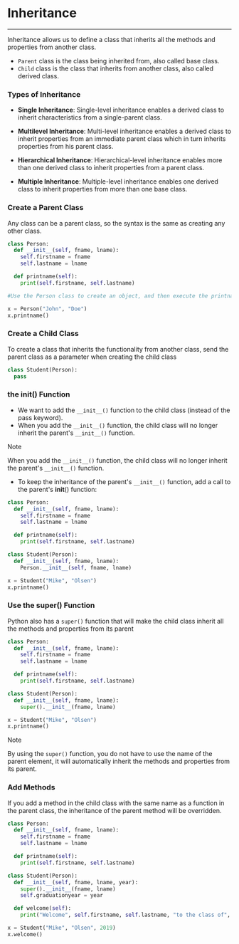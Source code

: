 # Inheritance

---
Inheritance allows us to define a class that inherits all the methods and properties from another class.
* `Parent` class is the class being inherited from, also called base class.
* `Child` class is the class that inherits from another class, also called derived class.

### Types of Inheritance
* **Single Inheritance**: Single-level inheritance enables a derived class to inherit characteristics from a single-parent class.

* **Multilevel Inheritance**: Multi-level inheritance enables a derived class to inherit properties from an immediate parent class which in turn inherits properties from his parent class. 
* **Hierarchical Inheritance**: Hierarchical-level inheritance enables more than one derived class to inherit properties from a parent class.
* **Multiple Inheritance**: Multiple-level inheritance enables one derived class to inherit properties from more than one base class.
### Create a Parent Class
Any class can be a parent class, so the syntax is the same as creating any other class.
```python
class Person:
  def __init__(self, fname, lname):
    self.firstname = fname
    self.lastname = lname

  def printname(self):
    print(self.firstname, self.lastname)

#Use the Person class to create an object, and then execute the printname method:

x = Person("John", "Doe")
x.printname()
```
### Create a Child Class
To create a class that inherits the functionality from another class, send the parent class as a parameter when creating the child class
```python
class Student(Person):
  pass
```
### the __init__() Function
* We want to add the `__init__()` function to the child class (instead of the pass keyword).
* When you add the `__init__()` function, the child class will no longer inherit the parent's `__init__()` function.
>[!NOTE]
> 
> When you add the `__init__()` function, the child class will no longer inherit the parent's `__init__()` function.
* To keep the inheritance of the parent's `__init__()` function, add a call to the parent's __init__() function:
```python
class Person:
  def __init__(self, fname, lname):
    self.firstname = fname
    self.lastname = lname

  def printname(self):
    print(self.firstname, self.lastname)

class Student(Person):
  def __init__(self, fname, lname):
    Person.__init__(self, fname, lname)

x = Student("Mike", "Olsen")
x.printname()
```
### Use the super() Function
Python also has a `super()` function that will make the child class inherit all the methods and properties from its parent
```python
class Person:
  def __init__(self, fname, lname):
    self.firstname = fname
    self.lastname = lname

  def printname(self):
    print(self.firstname, self.lastname)

class Student(Person):
  def __init__(self, fname, lname):
    super().__init__(fname, lname)

x = Student("Mike", "Olsen")
x.printname()
```
>[!NOTE]
> 
> By using the `super()` function, you do not have to use the name of the parent element, it will automatically inherit the methods and properties from its parent.
### Add Methods
If you add a method in the child class with the same name as a function in the parent class, the inheritance of the parent method will be overridden.
```python
class Person:
  def __init__(self, fname, lname):
    self.firstname = fname
    self.lastname = lname

  def printname(self):
    print(self.firstname, self.lastname)

class Student(Person):
  def __init__(self, fname, lname, year):
    super().__init__(fname, lname)
    self.graduationyear = year

  def welcome(self):
    print("Welcome", self.firstname, self.lastname, "to the class of", self.graduationyear)

x = Student("Mike", "Olsen", 2019)
x.welcome()

```